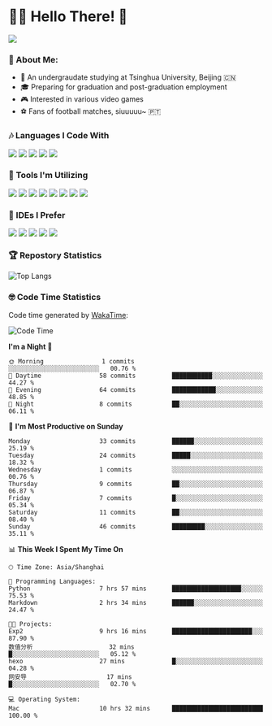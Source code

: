 # 😶‍🌫️ Hello There! 🤩
![](Walt.jpeg)
### 🫣 About Me:

- 🏫 An undergraudate studying at Tsinghua University, Beijing 🇨🇳
- 🎓 Preparing for graduation and post-graduation employment
- 🎮 Interested in various video games
- ⚽ Fans of football matches, siuuuuu~ 🇵🇹

### 🎶 Languages I Code With

![](https://img.shields.io/badge/Python-purple?logo=python) ![](https://img.shields.io/badge/C++-blue?logo=cplusplus) ![](https://img.shields.io/badge/Typescript-darkblue?logo=typescript) ![](https://img.shields.io/badge/Javascript-orange?logo=javascript) ![](https://img.shields.io/badge/Rust-yellow?logo=rust) 

### 👀 Tools I'm Utilizing

![](https://img.shields.io/badge/Pytorch-darkred?logo=pytorch) ![](https://img.shields.io/badge/Torch_Geometric-red?logo=pyg) ![](https://img.shields.io/badge/Jupyter-yellow?logo=jupyter) ![](https://img.shields.io/badge/OpenCV-blue?logo=opencv) ![](https://img.shields.io/badge/React-darkblue?logo=react) ![](https://img.shields.io/badge/mysql-3C5280?logo=Mysql) ![](https://img.shields.io/badge/OpenAI-green?logo=openai) ![](https://img.shields.io/badge/Node.JS-darkgreen?logo=nodedotjs) 

### 🤔 IDEs I Prefer

![](https://img.shields.io/badge/Visual_Studio-darkpink?logo=visualstudio) ![](https://img.shields.io/badge/VSCode-blue?logo=visualstudiocode) ![](https://img.shields.io/badge/Ps-darkblue?logo=adobephotoshop) ![](https://img.shields.io/badge/Pr-purple?logo=adobepremierepro) ![](https://img.shields.io/badge/Office-red?logo=microsoft)

### 🏆 Repostory Statistics

![Top Langs](https://github-readme-stats.vercel.app/api/top-langs/?username=EkkoXiao&layout=compact)

### 🤓 Code Time Statistics

Code time generated by [WakaTime](https://wakatime.com/):

<!--START_SECTION:waka-->
![Code Time](http://img.shields.io/badge/Code%20Time-89%20hrs%207%20mins-blue)

**I'm a Night 🦉** 

```text
🌞 Morning                1 commits           ░░░░░░░░░░░░░░░░░░░░░░░░░   00.76 % 
🌆 Daytime                58 commits          ███████████░░░░░░░░░░░░░░   44.27 % 
🌃 Evening                64 commits          ████████████░░░░░░░░░░░░░   48.85 % 
🌙 Night                  8 commits           ██░░░░░░░░░░░░░░░░░░░░░░░   06.11 % 
```
📅 **I'm Most Productive on Sunday** 

```text
Monday                   33 commits          ██████░░░░░░░░░░░░░░░░░░░   25.19 % 
Tuesday                  24 commits          █████░░░░░░░░░░░░░░░░░░░░   18.32 % 
Wednesday                1 commits           ░░░░░░░░░░░░░░░░░░░░░░░░░   00.76 % 
Thursday                 9 commits           ██░░░░░░░░░░░░░░░░░░░░░░░   06.87 % 
Friday                   7 commits           █░░░░░░░░░░░░░░░░░░░░░░░░   05.34 % 
Saturday                 11 commits          ██░░░░░░░░░░░░░░░░░░░░░░░   08.40 % 
Sunday                   46 commits          █████████░░░░░░░░░░░░░░░░   35.11 % 
```


📊 **This Week I Spent My Time On** 

```text
🕑︎ Time Zone: Asia/Shanghai

💬 Programming Languages: 
Python                   7 hrs 57 mins       ███████████████████░░░░░░   75.53 % 
Markdown                 2 hrs 34 mins       ██████░░░░░░░░░░░░░░░░░░░   24.47 % 

🐱‍💻 Projects: 
Exp2                     9 hrs 16 mins       ██████████████████████░░░   87.90 % 
数值分析                     32 mins             █░░░░░░░░░░░░░░░░░░░░░░░░   05.12 % 
hexo                     27 mins             █░░░░░░░░░░░░░░░░░░░░░░░░   04.28 % 
网安导                      17 mins             █░░░░░░░░░░░░░░░░░░░░░░░░   02.70 % 

💻 Operating System: 
Mac                      10 hrs 32 mins      █████████████████████████   100.00 % 
```


<!--END_SECTION:waka-->
<!--
**EkkoXiao/EkkoXiao** is a ✨ _special_ ✨ repository because its `README.md` (this file) appears on your GitHub profile.

Here are some ideas to get you started:

- 🔭 I’m currently working on ...
- 🌱 I’m currently learning ...
- 👯 I’m looking to collaborate on ...
- 🤔 I’m looking for help with ...
- 💬 Ask me about ...
- 📫 How to reach me: ...
- 😄 Pronouns: ...
- ⚡ Fun fact: ...
-->
